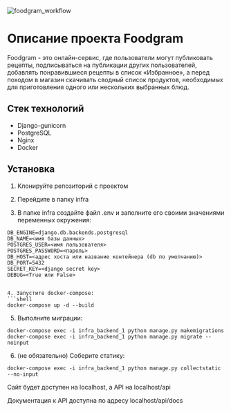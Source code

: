 ![foodgram_workflow](https://github.com/Turianpy/foodgram-project-react/actions/workflows/foodgram_workflow.yml/badge.svg)

# Описание проекта Foodgram

Foodgram - это онлайн-сервис, где пользователи могут публиковать рецепты, подписываться на публикации других пользователей, добавлять понравившиеся рецепты в список «Избранное», а перед походом в магазин скачивать сводный список продуктов, необходимых для приготовления одного или нескольких выбранных блюд.

## Стек технологий
- Django-gunicorn
- PostgreSQL
- Nginx
- Docker

## Установка
1. Клонируйте репозиторий с проектом

2. Перейдите в папку infra

3. В папке infra создайте файл .env и заполните его своими значениями переменных окружения:
```shell
DB_ENGINE=django.db.backends.postgresql
DB_NAME=<имя базы данных>
POSTGRES_USER=<имя пользователя>
POSTGRES_PASSWORD=<пароль>
DB_HOST=<адрес хоста или название контейнера (db по умолчанию)>
DB_PORT=5432
SECRET_KEY=<django secret key>
DEBUG=<True или False>
```
```

4. Запустите docker-compose:
```shell
docker-compose up -d --build
```

5. Выполните миграции:
```shell
docker-compose exec -i infra_backend_1 python manage.py makemigrations
docker-compose exec -i infra_backend_1 python manage.py migrate --noinput
```

6. (не обязательно) Соберите статику:
```shell
docker-compose exec -i infra_backend_1 python manage.py collectstatic --no-input
```

Сайт будет доступен на localhost, а API на localhost/api

Документация к API доступна по адресу localhost/api/docs
